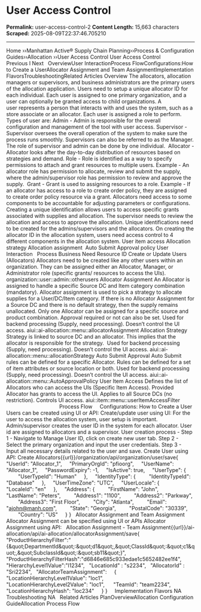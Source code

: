 # User Access Control

**Permalink:** user-access-control-2
**Content Length:** 15,663 characters
**Scraped:** 2025-08-09T22:37:46.705210

---

Home &rsaquo;&rsaquo;Manhattan Active® Supply Chain Planning&rsaquo;&rsaquo;Process &amp; Configuration Guides&rsaquo;&rsaquo;Allocation ››User Access Control User Access Control Previous&nbsp;I&nbsp;Next &nbsp; OverviewUser InteractionProcess FlowConfigurations:How to Create a UserAllocator Assignment and Team AssignmentImplementation FlavorsTroubleshootingRelated Articles Overview The allocators, allocation managers or supervisors, and business administrators are the primary users of the allocation application. Users need to setup a unique allocator ID for each individual. Each user is assigned to one primary organization, and a user can optionally be granted access to child organizations.&nbsp;A user&nbsp;represents a person that interacts with and uses the system, such as a store associate or an allocator. Each user is assigned a role to perform.&nbsp; Types of user are: Admin&nbsp;- Admin is responsible for the overall configuration and management of the tool with user access. Supervisor&nbsp;- Supervisor oversees the overall operation of the system to make sure the process runs smoothly. Supervisors can also be referred to as&nbsp;the Manager. The role&nbsp;of supervisor and admin can be done by one individual.&nbsp; Allocator&nbsp;- Allocator looks after the day-to-day distribution of resources based on strategies and demand. Role -&nbsp;Role&nbsp;is identified as a way to specify permissions to attach and grant resources to multiple users. Example - An allocator role has permission to allocate, review and submit the supply, where the admin/supervisor role has permission to review and approve the supply.&nbsp; Grant -&nbsp;Grant&nbsp;is used to assigning resources to a role. Example - If an allocator has access to a role to create order policy, they are assigned to&nbsp;create&nbsp;order policy resource via a grant. Allocators need access to some components to be accountable for adjusting parameters or configurations. Creating a unique identification allows users to access specific grants associated with supplies and allocation. The supervisor needs to review the allocation and access to approve the allocation. Unique identifications need to be created for the admins/supervisors and the allocators. On creating the allocator ID in the allocation system, users need access control to 4 different components in the allocation system. User item access Allocation strategy Allocation assignment&nbsp; Auto Submit Approval policy User Interaction &nbsp; Process Business Need Resource ID Create or Update Users (Allocators) Allocators need to be created like any other users within an organization. They can be assigned either an Allocator, Manager, or Administrator role (specific grants/ resources to access the UIs). organization::user::admin::otherusers Allocator Assignment An Allocator is assigned to handle a specific Source DC and Item category combination (mandatory). Allocator assignment is used to pick a strategy to allocate supplies for a User/DC/Item category. If there is no Allocator Assignment for a Source DC and there is no default strategy, then the supply remains unallocated. Only one Allocator can be assigned for a specific source and product combination. Approval required or not can also be set. Used for backend processing (Supply, need processing). Doesn&rsquo;t control the UI access. aiui::ai-allocation::menu::allocatorAssignment Allocation Strategy Strategy is linked to source DC and an allocator. This implies that the allocator is responsible for the strategy.&nbsp; Used for backend processing (Supply, need processing). Doesn&rsquo;t control the UI access. aiui::ai-allocation::menu::allocationStrategy Auto Submit Approval Auto Submit rules can be defined for a specific Allocator. Rules can be defined for a set of item attributes or source location or both. Used for backend processing (Supply, need processing). Doesn&rsquo;t control the UI access. aiui::ai-allocation::menu::AutoApprovalPolicy User Item Access Defines the list of Allocators who can access the UIs (Specific Item Access). Provided Allocator has grants to access the UI. Applies to all Source DCs (no restriction). Controls UI access. aiui::item::menu::userItemAccessFilter &nbsp; &nbsp; &nbsp; &nbsp; &nbsp; &nbsp; &nbsp; &nbsp; &nbsp; &nbsp; &nbsp; &nbsp; &nbsp; &nbsp; &nbsp; &nbsp; &nbsp; &nbsp; &nbsp; &nbsp; &nbsp; &nbsp; &nbsp; Process Flow &nbsp; &nbsp; Configurations: How to Create a User Users can be created using UI or API: Create/update user using UI: For the user to access the allocation system, user setup is important. Admin/supervisor creates the user ID in the system for each allocator. User id are assigned to allocators and a supervisor. User creation process - Step 1 - Navigate to Manage User ID, click on create new user tab. Step 2 - Select the primary organization and input the user credentials. Step 3 - Input all necessary details related to the user and save. Create User using API: Create Allocators{{url}}/organization/api/organization/user/save{ &nbsp;&nbsp;&nbsp; &quot;UserId&quot;: &quot;Allocator_1&quot;, &nbsp;&nbsp;&nbsp; &quot;PrimaryOrgId&quot;: &quot;pfioorg&quot;, &nbsp;&nbsp;&nbsp; &quot;UserName&quot;: &quot;Allocator_1&quot;, &nbsp;&nbsp;&nbsp; &quot;PasswordExpiry&quot;: -1, &nbsp;&nbsp;&nbsp; &quot;IsActive&quot;: true, &nbsp;&nbsp;&nbsp; &quot;UserType&quot;: { &nbsp;&nbsp;&nbsp;&nbsp;&nbsp;&nbsp;&nbsp; &quot;UserTypeId&quot;: &quot;Human&quot; &nbsp;&nbsp;&nbsp; }, &nbsp;&nbsp;&nbsp; &quot;IdentityType&quot;: { &nbsp;&nbsp;&nbsp;&nbsp;&nbsp;&nbsp;&nbsp; &quot;IdentityTypeId&quot;: &quot;Database&quot; &nbsp;&nbsp;&nbsp; }, &nbsp;&nbsp;&nbsp; &quot;UserTimeZone&quot;: &quot;UTC&quot;, &nbsp;&nbsp;&nbsp; &quot;UserLocale&quot;: { &nbsp;&nbsp;&nbsp;&nbsp;&nbsp;&nbsp;&nbsp; &quot;LocaleId&quot;: &quot;en&quot; &nbsp;&nbsp;&nbsp; }, &nbsp;&nbsp;&nbsp; &quot;Address&quot;: { &nbsp;&nbsp;&nbsp;&nbsp;&nbsp;&nbsp;&nbsp; &quot;FirstName&quot;: &quot;John&quot;, &nbsp;&nbsp;&nbsp;&nbsp;&nbsp;&nbsp;&nbsp; &quot;LastName&quot;: &quot;Peters&quot;, &nbsp;&nbsp;&nbsp;&nbsp;&nbsp;&nbsp;&nbsp; &quot;Address1&quot;: &quot;1100&quot;, &nbsp;&nbsp;&nbsp;&nbsp;&nbsp;&nbsp;&nbsp; &quot;Address2&quot;: &quot;Parkway&quot;, &nbsp;&nbsp;&nbsp;&nbsp;&nbsp;&nbsp;&nbsp; &quot;Address3&quot;: &quot;First Floor&quot;, &nbsp;&nbsp;&nbsp;&nbsp;&nbsp;&nbsp;&nbsp; &quot;City&quot;: &quot;Atlanta&quot;, &nbsp;&nbsp;&nbsp;&nbsp;&nbsp;&nbsp;&nbsp; &quot;Email&quot;: &quot;ajohn@manh.com&quot;, &nbsp;&nbsp;&nbsp;&nbsp;&nbsp;&nbsp;&nbsp; &quot;State&quot;: &quot;Georgia&quot;, &nbsp;&nbsp;&nbsp;&nbsp;&nbsp;&nbsp;&nbsp; &quot;PostalCode&quot;: &quot;30339&quot;, &nbsp;&nbsp;&nbsp;&nbsp;&nbsp;&nbsp;&nbsp; &quot;Country&quot;: &quot;US&quot; &nbsp;&nbsp;&nbsp; } } &nbsp; Allocator Assignment and Team Assignment Allocator Assignment can be specified using UI or APIs Allocator Assignment using API: &nbsp; Allocation Assignment - Team Assignment{{url}}/ai-allocation/api/ai-allocation/allocatorAssignment/save{ &nbsp; &quot;ProductHierarchyFilter&quot;:&quot;{\&quot;DepartmentId\&quot;:\&quot;d1\&quot;,\&quot;ClassId\&quot;:\&quot;c1\&quot;,\&quot;SubclassId\&quot;:\&quot;sb11\&quot;}&quot;, &nbsp; &quot;ProductHierarchyFilterHash&quot;:&quot;d6846e685c933edae1c5652482ee1f4&quot;, &nbsp; &quot;HierarchyLevel1Value&quot;:&quot;l1234&quot;, &nbsp; &quot;LocationId&quot; : &quot;s2234&quot;, &nbsp; &quot;AllocatorId&quot; : &quot;Sri2234&quot;, &nbsp; &quot;AllocatorTeamAssignment&quot;: &nbsp;&nbsp;&nbsp; { &nbsp;&nbsp;&nbsp;&nbsp;&nbsp; &quot;LocationHierarchyLevel1Value&quot;: &quot;loc1&quot;, &nbsp;&nbsp;&nbsp;&nbsp;&nbsp;&nbsp; &quot;LocationHierarchyLevel2Value&quot;: &quot;loc1&quot;, &nbsp;&nbsp;&nbsp;&nbsp; &quot;TeamId&quot;: &quot;team2234&quot;, &nbsp;&nbsp;&nbsp;&nbsp;&nbsp; &quot;LocationHierarchyHash&quot;: &quot;loc234&quot; &nbsp;&nbsp;&nbsp; } } &nbsp; &nbsp; Implementation Flavors NA &nbsp; Troubleshooting NA &nbsp; Related Articles PlanOverviewAllocation Configuration GuideAllocation Process Flow &nbsp;